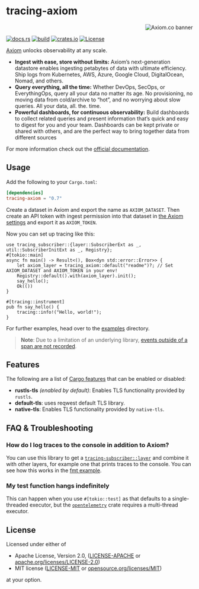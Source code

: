 # tracing-axiom

<a href="https://axiom.co">
<picture>
  <source media="(prefers-color-scheme: dark) and (min-width: 600px)" srcset="https://axiom.co/assets/github/axiom-github-banner-light-vertical.svg">
  <source media="(prefers-color-scheme: light) and (min-width: 600px)" srcset="https://axiom.co/assets/github/axiom-github-banner-dark-vertical.svg">
  <source media="(prefers-color-scheme: dark) and (max-width: 599px)" srcset="https://axiom.co/assets/github/axiom-github-banner-light-horizontal.svg">
  <img alt="Axiom.co banner" src="https://axiom.co/assets/github/axiom-github-banner-dark-horizontal.svg" align="right">
</picture>
</a>
&nbsp;

[![docs.rs](https://docs.rs/tracing-axiom/badge.svg)](https://docs.rs/tracing-axiom/)
[![build](https://img.shields.io/github/workflow/status/axiomhq/tracing-axiom/CI?ghcache=unused)](https://github.com/axiomhq/tracing-axiom/actions?query=workflow%3ACI)
[![crates.io](https://img.shields.io/crates/v/tracing-axiom.svg)](https://crates.io/crates/tracing-axiom)
[![License](https://img.shields.io/crates/l/tracing-axiom)](LICENSE-APACHE)

[Axiom](https://axiom.co) unlocks observability at any scale.

- **Ingest with ease, store without limits:** Axiom’s next-generation datastore enables ingesting petabytes of data with ultimate efficiency. Ship logs from Kubernetes, AWS, Azure, Google Cloud, DigitalOcean, Nomad, and others.
- **Query everything, all the time:** Whether DevOps, SecOps, or EverythingOps, query all your data no matter its age. No provisioning, no moving data from cold/archive to “hot”, and no worrying about slow queries. All your data, all. the. time.
- **Powerful dashboards, for continuous observability:** Build dashboards to collect related queries and present information that’s quick and easy to digest for you and your team. Dashboards can be kept private or shared with others, and are the perfect way to bring together data from different sources

For more information check out the [official documentation](https://axiom.co/docs).

## Usage

Add the following to your `Cargo.toml`:

```toml
[dependencies]
tracing-axiom = "0.7"
```

Create a dataset in Axiom and export the name as `AXIOM_DATASET`.
Then create an API token with ingest permission into that dataset in
[the Axiom settings](https://cloud.axiom.co/settings/profile) and export it as
`AXIOM_TOKEN`.

Now you can set up tracing like this:

```rust,no_run
use tracing_subscriber::{layer::SubscriberExt as _, util::SubscriberInitExt as _, Registry};
#[tokio::main]
async fn main() -> Result<(), Box<dyn std::error::Error>> {
    let axiom_layer = tracing_axiom::default("readme")?; // Set AXIOM_DATASET and AXIOM_TOKEN in your env!
    Registry::default().with(axiom_layer).init();
    say_hello();
    Ok(())
}

#[tracing::instrument]
pub fn say_hello() {
    tracing::info!("Hello, world!");
}
```

For further examples, head over to the [examples](examples) directory.

> **Note**: Due to a limitation of an underlying library, [events outside of a 
> span are not recorded](https://docs.rs/tracing-opentelemetry/latest/src/tracing_opentelemetry/layer.rs.html#807).

## Features

The following are a list of
[Cargo features](https://doc.rust-lang.org/stable/cargo/reference/features.html#the-features-section)
that can be enabled or disabled:

- **rustls-tls** _(enabled by default)_: Enables TLS functionality provided by `rustls`.
- **default-tls**: uses reqwest default TLS library.
- **native-tls**: Enables TLS functionality provided by `native-tls`.

## FAQ & Troubleshooting

### How do I log traces to the console in addition to Axiom?
You can use this library to get a [`tracing-subscriber::layer`](https://docs.rs/tracing-subscriber/latest/tracing_subscriber/layer/index.html) 
and combine it with other layers, for example one that prints traces to the 
console.
You can see how this works in the [fmt example](./examples/fmt).

### My test function hangs indefinitely
This can happen when you use `#[tokio::test]` as that defaults to a 
single-threaded executor, but the 
[`opentelemetry`](https://docs.rs/opentelemetry) crate requires a multi-thread
executor.

## License

Licensed under either of

- Apache License, Version 2.0, ([LICENSE-APACHE](LICENSE-APACHE) or [apache.org/licenses/LICENSE-2.0](http://www.apache.org/licenses/LICENSE-2.0))
- MIT license ([LICENSE-MIT](LICENSE-MIT) or [opensource.org/licenses/MIT](http://opensource.org/licenses/MIT))

at your option.
